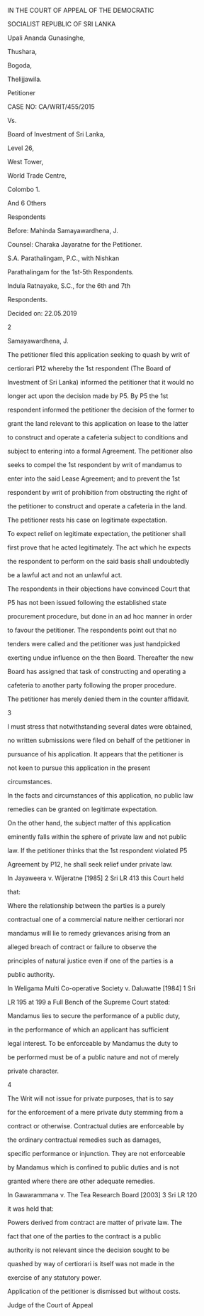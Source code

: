 IN THE COURT OF APPEAL OF THE DEMOCRATIC

SOCIALIST REPUBLIC OF SRI LANKA

Upali Ananda Gunasinghe,

Thushara,

Bogoda,

Thelijjawila.

Petitioner

CASE NO: CA/WRIT/455/2015

Vs.

Board of Investment of Sri Lanka,

Level 26,

West Tower,

World Trade Centre,

Colombo 1.

And 6 Others

Respondents

Before: Mahinda Samayawardhena, J.

Counsel: Charaka Jayaratne for the Petitioner.

S.A. Parathalingam, P.C., with Nishkan

Parathalingam for the 1st-5th Respondents.

Indula Ratnayake, S.C., for the 6th and 7th

Respondents.

Decided on: 22.05.2019

2

Samayawardhena, J.

The petitioner filed this application seeking to quash by writ of

certiorari P12 whereby the 1st respondent (The Board of

Investment of Sri Lanka) informed the petitioner that it would no

longer act upon the decision made by P5. By P5 the 1st

respondent informed the petitioner the decision of the former to

grant the land relevant to this application on lease to the latter

to construct and operate a cafeteria subject to conditions and

subject to entering into a formal Agreement. The petitioner also

seeks to compel the 1st respondent by writ of mandamus to

enter into the said Lease Agreement; and to prevent the 1st

respondent by writ of prohibition from obstructing the right of

the petitioner to construct and operate a cafeteria in the land.

The petitioner rests his case on legitimate expectation.

To expect relief on legitimate expectation, the petitioner shall

first prove that he acted legitimately. The act which he expects

the respondent to perform on the said basis shall undoubtedly

be a lawful act and not an unlawful act.

The respondents in their objections have convinced Court that

P5 has not been issued following the established state

procurement procedure, but done in an ad hoc manner in order

to favour the petitioner. The respondents point out that no

tenders were called and the petitioner was just handpicked

exerting undue influence on the then Board. Thereafter the new

Board has assigned that task of constructing and operating a

cafeteria to another party following the proper procedure.

The petitioner has merely denied them in the counter affidavit.

3

I must stress that notwithstanding several dates were obtained,

no written submissions were filed on behalf of the petitioner in

pursuance of his application. It appears that the petitioner is

not keen to pursue this application in the present

circumstances.

In the facts and circumstances of this application, no public law

remedies can be granted on legitimate expectation.

On the other hand, the subject matter of this application

eminently falls within the sphere of private law and not public

law. If the petitioner thinks that the 1st respondent violated P5

Agreement by P12, he shall seek relief under private law.

In Jayaweera v. Wijeratne [1985] 2 Sri LR 413 this Court held

that:

Where the relationship between the parties is a purely

contractual one of a commercial nature neither certiorari nor

mandamus will lie to remedy grievances arising from an

alleged breach of contract or failure to observe the

principles of natural justice even if one of the parties is a

public authority.

In Weligama Multi Co-operative Society v. Daluwatte [1984] 1 Sri

LR 195 at 199 a Full Bench of the Supreme Court stated:

Mandamus lies to secure the performance of a public duty,

in the performance of which an applicant has sufficient

legal interest. To be enforceable by Mandamus the duty to

be performed must be of a public nature and not of merely

private character.

4

The Writ will not issue for private purposes, that is to say

for the enforcement of a mere private duty stemming from a

contract or otherwise. Contractual duties are enforceable by

the ordinary contractual remedies such as damages,

specific performance or injunction. They are not enforceable

by Mandamus which is confined to public duties and is not

granted where there are other adequate remedies.

In Gawarammana v. The Tea Research Board [2003] 3 Sri LR 120

it was held that:

Powers derived from contract are matter of private law. The

fact that one of the parties to the contract is a public

authority is not relevant since the decision sought to be

quashed by way of certiorari is itself was not made in the

exercise of any statutory power.

Application of the petitioner is dismissed but without costs.

Judge of the Court of Appeal